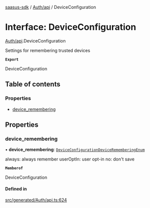 [saasus-sdk](../README.md) / [Auth/api](../modules/Auth_api.md) / DeviceConfiguration

# Interface: DeviceConfiguration

[Auth/api](../modules/Auth_api.md).DeviceConfiguration

Settings for remembering trusted devices

**`Export`**

DeviceConfiguration

## Table of contents

### Properties

- [device\_remembering](Auth_api.DeviceConfiguration.md#device_remembering)

## Properties

### device\_remembering

• **device\_remembering**: [`DeviceConfigurationDeviceRememberingEnum`](../modules/Auth_api.md#deviceconfigurationdevicerememberingenum)

always: always remember userOptIn: user opt-in no: don\'t save

**`Memberof`**

DeviceConfiguration

#### Defined in

[src/generated/Auth/api.ts:624](https://github.com/saasus-platform/saasus-sdk-javascript/blob/09ef427/src/generated/Auth/api.ts#L624)
